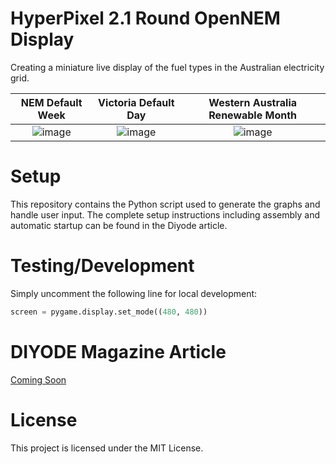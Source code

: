 # HyperPixel 2.1 Round OpenNEM Display

Creating a miniature live display of the fuel types in the Australian electricity grid.

| NEM Default Week | Victoria Default Day | Western Australia Renewable Month |
:-------------------------:|:-------------------------:|:-------------------------:
| ![image](https://user-images.githubusercontent.com/22492406/168225401-1a38c301-24d9-4095-abed-14558e69ad1c.png) | ![image](https://user-images.githubusercontent.com/22492406/168225493-436bbb69-6d3d-4fc8-af92-d02177491a13.png) | ![image](https://user-images.githubusercontent.com/22492406/168225574-f77992c1-8a59-4fb5-97f7-b8d2e164d87b.png) |

# Setup

This repository contains the Python script used to generate the graphs and handle user input. The complete setup instructions including assembly and automatic startup can be found in the Diyode article.

# Testing/Development

Simply uncomment the following line for local development:

```python
screen = pygame.display.set_mode((480, 480))
```

# DIYODE Magazine Article

[Coming Soon](https://diyodemag.com)

# License

This project is licensed under the MIT License.
